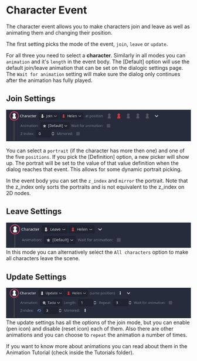 # Character Event
The character event allows you to make characters join and leave as well as animating them and changing their position.

The first setting picks the mode of the event, `join`, `leave` or `update`.

For all three you need to select a **character**. 
Similarly in all modes you can `animation` and it's `length` in the event body. The [Default] option will use the default join/leave animation that can be set on the dialogic settings page.
The `Wait for animation` setting will make sure the dialog only continues after the animation has fully played.

## Join Settings
![Event](./Images/Event_Character_Join.PNG)

You can select a `portrait` (if the character has more then one) and one of the five `positions`.
If you pick the [Definition] option, a new picker will show up. The portrait will be set to the value of that value definition when the dialog reaches that event. This allows for some dynamic portrait picking.

In the event body you can set the `z_index` and `mirror` the portrait. Note that the z_index only sorts the portraits and is not equivalent to the z_index on 2D nodes.

## Leave Settings
![Event](./Images/Event_Character_Leave.PNG)
In this mode you can alternatively select the `All characters` option to make all characters leave the scene.

## Update Settings
![Event](./Images/Event_Character_Update.PNG)
The update settings has all the options of the join mode, but you can enable (pen icon) and disable (reset icon) each of them. Also there are other animations and you can choose to `repeat` the animation a number of times. 

If you want to know more about animations you can read about them in the Animation Tutorial (check inside the Tutorials folder).